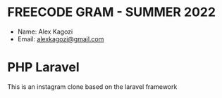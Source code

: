 # FREECODE GRAM - SUMMER 2022
- Name: Alex Kagozi
- Email: alexkagozi@gmail.com

# PHP Laravel
This is an instagram clone based on the laravel framework